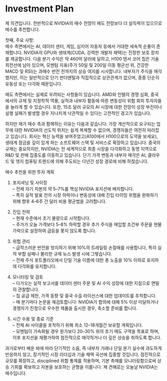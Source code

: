 # Investment Plan

제 의견입니다. 전반적으로 NVIDIA의 매수 전망이 매도 전망보다 더 설득력이 있으므로 매수를 추천합니다.

첫째, 주요 사항:  
매수 측면에서는 AI, 데이터 센터, 게임, 심지어 자동차 등에서 거대한 세속적 순풍이 존재합니다. NVIDIA의 GPU와 생태계(CUDA, 강력한 개발자 채택)는 진정한 보호 장치를 제공합니다. 다음 분기 수익은 약 460억 달러에 달하고, H100 텐서 코어 칩은 기술 최전선에 남아 있으며, 모멘텀 지표(주가 50일 및 200일 이동 평균선 위, 건강한 MACD 및 RSI)는 과매수 반전 전까지의 상승 여지를 시사합니다. 내부자가 주식을 매각했지만, 이는 일반적으로 단기 펀더멘털과 직접적으로 상관관계가 없으며, 종종 단순히 유동성 또는 다각화 때문입니다.

매도 측면에서는 실제로 우려되는 사항들이 있습니다. AMD와 인텔의 경쟁 심화, 중국에서의 규제 및 지정학적 역풍, 실적과 내부자 활동에 따른 변동성이 위험 회피 투자자들을 놀라게 할 수 있습니다. 또한, 15조 달러 규모의 AI 시장에 대한 전망이 성장 부진이나 실행 실패가 발생할 경우 지나치게 낙관적일 수 있다는 고전적인 경고가 있습니다.

하지만 제가 매수 측과 함께하는 이유는 다음과 같습니다: 가장 계산적으로 요구되는 업무에 대한 NVIDIA의 선도적 위치는 쉽게 복제할 수 없으며, 경쟁자들은 여전히 따라잡고 있습니다. 회사는 혁신 능력을 보여주었고(A100에서 H100으로의 도약을 보세요), 생태계 잠금을 깊이 있게 하는 소프트웨어 스택 및 서비스로 확장하고 있습니다. 중국의 규제는 중요하지만, NVIDIA는 전 세계적으로 최종 시장을 다각화하고 동맹 지역으로 R&D 및 판매 집중도를 이동하고 있습니다. 단기 가격 변동과 내부자 매각은 AI, 클라우드 및 엣지 컴퓨팅 트렌드에 의해 주도되는 다년간 성장 경로에 비해 하찮습니다.

매수 추천을 위한 투자 계획

1. 포지셔닝 및 사이징  
   – 전체 자기 자본의 약 5–7%를 핵심 NVIDIA 포지션에 배치합니다.  
   – 특히 실적 발표 전의 시장 하락이나 변동성에 대해 진입 타이밍 위험을 완화하기 위해 향후 4–6주 간 달러 비용 평균법을 고려합니다.

2. 진입 전략  
   – 현재 수준에서 초기 물량으로 시작합니다.  
   – 주가가 오늘 가격보다 5–8% 하락할 경우 추가 주식을 매입할 조건부 주문을 현물가락으로 설정하여 급등을 쫓지 않도록 합니다.  

3. 위험 관리  
   – 급작스러운 반전을 방지하기 위해 10%의 트레일링 손절매를 사용합니다, 특히 실적 부합 실패나 불리한 규제 뉴스 발생 시에 그렇습니다.  
   – 전체 주식 포트폴리오에서 단일 기술 이름에 대한 총 노출을 10% 이하로 유지하여 다각화를 유지합니다.

4. 모니터링 및 검토  
   – 다가오는 실적 보고서를 데이터 센터 주문 및 AI 수익 성장에 대한 지침으로 면밀히 관찰합니다.  
   – 칩 공급 제한, 가격 동향 및 중국 수출 라이선스에 대한 업데이트를 추적합니다.  
   – 매 분기마다 논문을 재검토합니다: NVIDIA가 합의에 대해 5% 이상 미달하거나 경쟁자가 진정으로 우수한 제품을 출시한 경우, 축소할 준비를 합니다.

5. 시간 수용 및 종료 기준  
   – 전체 AI 사이클을 포착하기 위해 최소 12–18개월간 보유할 계획입니다.  
   – 모멘텀이 가속화될 경우 원가보다 20–30% 위의 초기 매도 구역을 목표로 하며, 이후 포지션을 재평가하여 점진적으로 매각하거나 더 깊은 상승을 취하도록 합니다.

과거로부터 배운 바에 따라 단기적인 소음, 즉 내부자 거래나 단일 분기 실수에 과도하게 반응하지 않고, 장기적인 시장 리더십과 기술 채택 곡선에 집중할 것입니다. 점진적으로 규모를 확장하고, disciplined 위험 통제를 적용하며, 기본 촉매를 모니터링함으로써 상승 기회를 확보하고 자본을 보호하는 균형을 이룹니다. 제 견해로는 오늘날 NVIDIA는 매수입니다.
